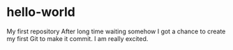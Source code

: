 # hello-world
My first repository
After long time waiting somehow I got a chance to create my first Git to make it commit. I am really excited.
